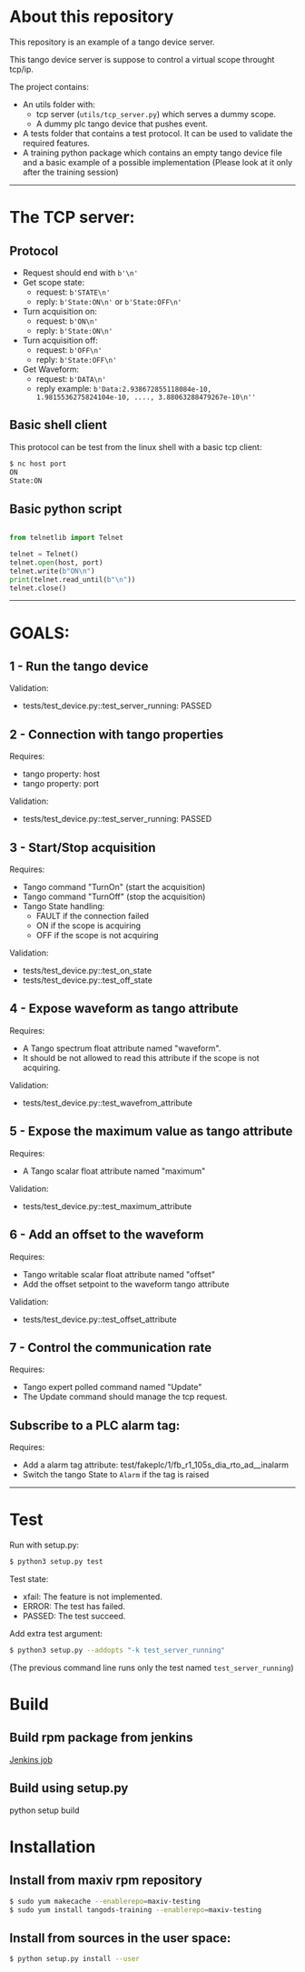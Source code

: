 About this repository
===


This repository is an example of a tango device server.

This tango device server is suppose to control a virtual scope throught tcp/ip.

The project contains:

 - An utils folder with:
     - tcp server (```utils/tcp_server.py```) which serves a dummy scope.
     - A dummy plc tango device that pushes event.
 - A tests folder that contains a test protocol. It can be used to validate the required features.
 - A training python package which contains an empty tango device file and a basic example of a possible implementation (Please look at it only after the training session)


---

The TCP server:
===

Protocol
---
 - Request should end with ```b'\n'```
 - Get scope state: 
     - request: ```b'STATE\n'```
     - reply: ```b'State:ON\n'``` or ```b'State:OFF\n'```
 - Turn acquisition on: 
     - request: ```b'ON\n'```
     - reply: ```b'State:ON\n'```
 - Turn acquisition off: 
     - request: ```b'OFF\n'```
     - reply: ```b'State:OFF\n'```
 - Get Waveform:
     - request: ```b'DATA\n'```
     - reply example: ```b'Data:2.938672855118084e-10, 1.9815536275824104e-10, ...., 3.88063288479267e-10\n''```

Basic shell client
---
This protocol can be test from the linux shell with a basic tcp client: 
```bash
$ nc host port
ON
State:ON
```
Basic python script
---
```python

from telnetlib import Telnet

telnet = Telnet()
telnet.open(host, port)
telnet.write(b"ON\n")
print(telnet.read_until(b"\n"))
telnet.close()
```

---


GOALS:
===

1 - Run the tango device
---
Validation:

 - tests/test_device.py::test_server_running: PASSED

2 - Connection with tango properties
---
Requires:

 - tango property: host
 - tango property: port

Validation:

 - tests/test_device.py::test_server_running: PASSED


3 - Start/Stop acquisition
---
Requires:

 - Tango command "TurnOn" (start the acquisition)
 - Tango command "TurnOff" (stop the acquisition)
 - Tango State handling:
     - FAULT if the connection failed
     - ON if the scope is acquiring
     - OFF if the scope is not acquiring

Validation:

 - tests/test_device.py::test_on_state
 - tests/test_device.py::test_off_state

4 - Expose waveform as tango attribute
---
Requires:

 - A Tango spectrum float attribute named "waveform".
 - It should be not allowed to read this attribute if the scope is not acquiring.

Validation:

 - tests/test_device.py::test_wavefrom_attribute

5 - Expose the maximum value as tango attribute
---
Requires:

 - A Tango scalar float attribute named "maximum"

Validation:

 - tests/test_device.py::test_maximum_attribute

6 - Add an offset to the waveform
---
Requires:

 - Tango writable scalar float attribute named "offset"
 - Add the offset setpoint to the waveform tango attribute

Validation:

 - tests/test_device.py::test_offset_attribute

7 - Control the communication rate
---
Requires:

 - Tango expert polled command named "Update"
 - The Update command should manage the tcp request.

Subscribe to a PLC alarm tag:
---
Requires:

 - Add a alarm tag attribute:  test/fakeplc/1/fb_r1_105s_dia_rto_ad__inalarm
 - Switch the tango State to ```Alarm``` if the tag is raised

---

Test
====
Run with setup.py:
```bash
$ python3 setup.py test
```

Test state:

 - xfail: The feature is not implemented.
 - ERROR: The test has failed.
 - PASSED: The test succeed.



Add extra test argument:
```bash
$ python3 setup.py --addopts "-k test_server_running" 
```
(The previous command line runs only the test named ```test_server_running```)


Build
====


Build rpm package from jenkins
----
[Jenkins job](http://w-v-ci-0.maxiv.lu.se/job/dev-maxiv-tangotraining-testing)


Build using setup.py
----
python setup build




Installation
=======

Install from maxiv rpm repository
--------
```bash
$ sudo yum makecache --enablerepo=maxiv-testing
$ sudo yum install tangods-training --enablerepo=maxiv-testing
```


Install from sources in the user space:
----
```bash
$ python setup.py install --user
```
